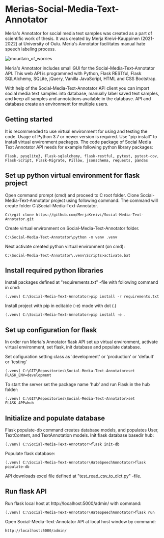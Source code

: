 # Merias-Social-Media-Text-Annotator
 
Meria's Annotator for social media text samples was created as a part of scientific work of thesis. 
It was created by Merja Kreivi-Kauppinen (2021-2022) at University of Oulu.
Meria's Annotator facilitates manual hate speech labeling process.

![mountain_of_worries](https://user-images.githubusercontent.com/55892486/203412060-c6f75570-cea6-4150-9c05-f314dacc7f1a.png)

Meria's Annotator includes small GUI for the Social-Media-Text-Annotator API. 
This web API is programmed with Python, Flask RESTful, Flask SQLAlchemy, SQLite, jQuery, Vanilla JavaScript, HTML and CSS Bootstrap. 

With help of the Social-Media-Text-Annotator API client you can import social media text samples into database, manually label saved text samples, and keep all samples and annotations available in the database. 
API and database create an environment for multiple users.

## Getting started

It is recommended to use virtual environment for using and testing the code. Usage of Python 3.7 or newer version is required. 
Use "pip install" to install virtual environment packages. The code package of Social Media Text Annotator API needs for example following python library packages:

    Flask, pysqlite3, Flask-sqlalchemy, flask-restful, pytest, pytest-cov, Flask-Script, Flask-Migrate, Pillow, jsonschema, requests, pandas

## Set up python virtual environment for flask project

Open command prompt (cmd) and proceed to C root folder. Clone Social-Media-Text-Annotator project using following command. The command will create folder C:\Social-Media-Text-Annotator.

    C:\>git clone https://github.com/MerjaKreivi/Social-Media-Text-Annotator.git

Create virtual environment on Social-Media-Text-Annotator folder.

    C:\Social-Media-Text-Annotator\python -m venv .venv

Next activate created python virtual environment (on cmd):

    C:\Social-Media-Text-Annotator\.venv\Scripts>activate.bat

## Install required python libraries

Install packages defined at "requirements.txt" -file with  following command in cmd:

    (.venv) C:\Social-Media-Text-Annotator>pip install -r requirements.txt

Install project with pip in editable (-e) mode with dot (.)

    (.venv) C:\Social-Media-Text-Annotator>pip install -e .

## Set up configuration for flask

In order run Meria's Annotator flask API set up virtual environment, 
activate virtual environment, set flask, init database and populate database.

Set cofiguration setting class as 'development' or 'production' or 'default' or 'testing'

    (.venv) C:\GIT\Repositories\Social-Media-Text-Annotator>set FLASK_ENV=development

To start the server set the package name 'hub' and run Flask in the hub folder:

    (.venv) C:\GIT\Repositories\Social-Media-Text-Annotator>set FLASK_APP=hub

## Initialize and populate database

Flask populate-db command creates database models, and populates User, TextContent, and TextAnnotation models.
Init flask database basedir hub:

    (.venv) C:\Social-Media-Text-Annotator>flask init-db

Populate flask database:

    (.venv) C:\Social-Media-Text-Annotator\HateSpeechAnnotator>flask populate-db

API downloads excel file defined at "test_read_csv_to_dict.py" -file.

## Run flask API

Run flask local host at http://localhost:5000/admin/ with command:

    (.venv) C:\Social-Media-Text-Annotator\HateSpeechAnnotator>flask run

Open Social-Media-Text-Annotator API at local host window by command:

    http://localhost:5000/admin/
